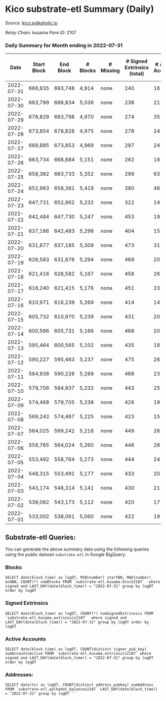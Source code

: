 # Kico substrate-etl Summary (Daily)

_Source_: [kico.polkaholic.io](https://kico.polkaholic.io)

*Relay Chain*: kusama
*Para ID*: 2107



### Daily Summary for Month ending in 2022-07-31


| Date | Start Block | End Block | # Blocks | # Missing | # Signed Extrinsics (total) | # Active Accounts | # Addresses with Balances | # Events | # Transfers | # XCM Transfers In | # XCM Transfers Out |
| ---- | ----------- | --------- | -------- | --------- | --------------------------- | ----------------- | ------------------------- | -------- | ----------- | ------------------ | ------------------- |
| 2022-07-31 | 688,835 | 693,748 | 4,914 | none | 240 | 16 | 26,975 | 35,539 | 75 ($71.02) | 1 ($67.73) |   |
| 2022-07-30 | 683,799 | 688,834 | 5,036 | none | 238 | 21 | 26,974 | 36,366 | 65 ($6,870.89) |   | 3 ($11,773.39) |
| 2022-07-29 | 678,829 | 683,798 | 4,970 | none | 274 | 35 | 26,974 | 36,112 | 79 ($1,789.50) | 4 ($513.90) | 2 ($10,412.00) |
| 2022-07-28 | 673,854 | 678,828 | 4,975 | none | 278 | 24 | 26,978 | 36,254 | 126 ($4,107.82) | 4 ($2,029.85) | 9 ($1,858.00) |
| 2022-07-27 | 668,885 | 673,853 | 4,969 | none | 297 | 24 | 26,978 | 36,318 | 161 ($5,632.52) | 1 ($2,528.95) | 2 ($560.97) |
| 2022-07-26 | 663,734 | 668,884 | 5,151 | none | 262 | 18 | 26,977 | 37,397 | 114 ($3,686.50) | 4 ($1,641.93) | 3 ($1,657.59) |
| 2022-07-25 | 658,382 | 663,733 | 5,352 | none | 299 | 63 | 26,977 | 38,878 | 131 ($13,922.10) | 5 ($4,607.43) | 9 ($16,611.35) |
| 2022-07-24 | 652,963 | 658,381 | 5,419 | none | 380 | 46 | 27,019 | 39,689 | 126 ($5,879.95) | 1 ($5,220.68) | 1 ($5,000.00) |
| 2022-07-23 | 647,731 | 652,962 | 5,232 | none | 322 | 14 | 27,018 | 37,965 | 23 ($1.41) |   | 1 ($1,345.00) |
| 2022-07-22 | 642,484 | 647,730 | 5,247 | none | 453 | 19 | 27,018 | 38,748 | 115 ($3,158.10) | 2 ($2,971.34) | 1 ($0.13) |
| 2022-07-21 | 637,186 | 642,483 | 5,298 | none | 404 | 15 | 27,016 | 38,777 | 40 ($11.76) |   |   |
| 2022-07-20 | 631,877 | 637,185 | 5,309 | none | 473 | 31 | 27,016 | 39,243 | 126 ($820.74) | 1 ($352.28) |   |
| 2022-07-19 | 626,583 | 631,876 | 5,294 | none | 469 | 20 | 26,973 | 39,161 | 126 ($12,519.44) | 9 ($5,502.85) | 7 ($2,136.58) |
| 2022-07-18 | 621,416 | 626,582 | 5,167 | none | 458 | 26 | 26,972 | 38,247 | 128 ($2,111.86) | 1 ($678.15) | 3 ($82.44) |
| 2022-07-17 | 616,240 | 621,415 | 5,176 | none | 451 | 23 | 26,972 | 38,200 | 102 ($2,371.07) | 2 ($1,326.43) | 2 ($214.72) |
| 2022-07-16 | 610,971 | 616,239 | 5,269 | none | 414 | 14 | 26,972 | 38,655 | 55 ($1,065.35) | 1 ($1,062.16) |   |
| 2022-07-15 | 605,732 | 610,970 | 5,239 | none | 431 | 20 | 26,972 | 38,551 | 86  |   |   |
| 2022-07-14 | 600,566 | 605,731 | 5,166 | none | 468 | 20 | 26,972 | 38,314 | 154 ($4,642.18) | 3 ($11,009.88) |   |
| 2022-07-13 | 595,464 | 600,565 | 5,102 | none | 435 | 18 | 26,971 | 37,619 | 90 ($1,012.19) | 2 ($2,579.60) |   |
| 2022-07-12 | 590,227 | 595,463 | 5,237 | none | 475 | 26 | 26,970 | 38,815 | 147 ($1,560.33) | 2 ($1,098.04) |   |
| 2022-07-11 | 584,938 | 590,226 | 5,289 | none | 468 | 23 | 26,969 | 39,129 | 145 ($3,782.95) | 4 ($3,659.05) | 2 ($3,234.86) |
| 2022-07-10 | 579,706 | 584,937 | 5,232 | none | 443 | 25 | 26,969 | 38,541 | 85 ($1.92) | 1 ($4.80) |   |
| 2022-07-09 | 574,468 | 579,705 | 5,238 | none | 426 | 19 | 26,964 | 38,511 | 74 ($1,881.97) | 1 ($299.67) | 4 ($2,615.63) |
| 2022-07-08 | 569,243 | 574,467 | 5,225 | none | 423 | 15 | 26,964 | 38,380 | 68 ($0.11) |   |   |
| 2022-07-07 | 564,025 | 569,242 | 5,218 | none | 449 | 26 | 26,964 | 38,524 | 105 ($61.75) |   | 3 ($377.41) |
| 2022-07-06 | 558,765 | 564,024 | 5,260 | none | 446 | 28 | 26,964 | 38,788 | 107 ($343.68) |   | 2 ($326.98) |
| 2022-07-05 | 553,492 | 558,764 | 5,273 | none | 444 | 24 | 26,964 | 38,892 | 104 ($1,200.44) | 3 ($889.11) | 1 ($322.66) |
| 2022-07-04 | 548,315 | 553,491 | 5,177 | none | 433 | 20 | 26,964 | 38,107 | 77 ($0.025) |   | 1 ($74.00) |
| 2022-07-03 | 543,174 | 548,314 | 5,141 | none | 430 | 21 | 26,963 | 37,853 | 76  |   |   |
| 2022-07-02 | 538,062 | 543,173 | 5,112 | none | 420 | 17 | 26,963 | 37,574 | 58  |   |   |
| 2022-07-01 | 533,002 | 538,061 | 5,060 | none | 422 | 19 | 26,962 | 37,182 | 46 ($176.54) |   | 2 ($51.67) |

## Substrate-etl Queries:
You can generate the above summary data using the following queries using the public dataset `substrate-etl` in Google BigQuery:


### Blocks
```
SELECT date(block_time) as logDT, MIN(number) startBN, MAX(number) endBN, COUNT(*) numBlocks FROM `substrate-etl.kusama.block2107`  where signed and LAST_DAY(date(block_time)) = "2022-07-31" group by logDT order by logDT
```


### Signed Extrinsics
```
SELECT date(block_time) as logDT, COUNT(*) numSignedExtrinsics FROM `substrate-etl.kusama.extrinsics2107`  where signed and LAST_DAY(date(block_time)) = "2022-07-31" group by logDT order by logDT
```


### Active Accounts
```
SELECT date(block_time) as logDT, COUNT(distinct signer_pub_key) numAccountsActive FROM `substrate-etl.kusama.extrinsics2107` where signed and LAST_DAY(date(block_time)) = "2022-07-31" group by logDT order by logDT
```


### Addresses:
```
SELECT date(ts) as logDT, COUNT(distinct address_pubkey) numAddress FROM `substrate-etl.polkadot.balances2107` LAST_DAY(date(block_time)) = "2022-07-31" group by logDT```

